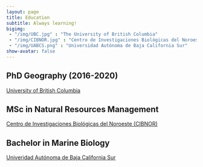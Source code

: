 ```yaml
---
layout: page
title: Education
subtitle: Always learning!
bigimg:  
 - "/img/UBC.jpg" : "The University of British Columbia"
 - "/img/CIBNOR.jpg" : "Centro de Investigaciones Biológicas del Noroeste" 
 - "/img/UABCS.png" : "Universidad Autónoma de Baja California Sur"
show-avatar: false
---
```


## PhD Geography (2016-2020)
[University of British Columbia](www.ubc.ca)

## MSc in Natural Resources Management
[Centro de Investigaciones Biológicas del Noroeste (CIBNOR)](https://cibnor.mx/en/)

## Bachelor in Marine Biology
[Univeridad Autónoma de Baja California Sur](uabcs.mx) 

